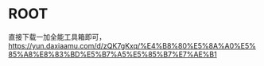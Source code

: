 
# ROOT
直接下载一加全能工具箱即可，https://yun.daxiaamu.com/d/zQK7gKxq/%E4%B8%80%E5%8A%A0%E5%85%A8%E8%83%BD%E5%B7%A5%E5%85%B7%E7%AE%B1
